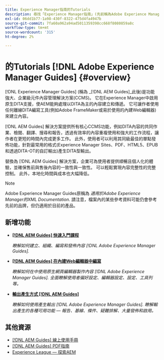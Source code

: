 ```yaml
---
title: Experience Manager指南的Tutorials
description: 尋找「Experience Manager指南」(先前稱為Adobe Experience Manager適用的XML Documentation)的教學課程影片。 瞭解原生DITA支援和Experience Manager的結構化編寫。
exl-id: 06dd1b77-1a98-430f-8322-475d4fa4947b
source-git-commit: 7fa60a962a94ad5011359398cc668f8080859a8c
workflow-type: tm+mt
source-wordcount: '315'
ht-degree: 2%

---
```


# 的Tutorials [!DNL Adobe Experience Manager Guides] {#overview}

[!DNL Experience Manager Guides] (稱為 _[!DNL AEM Guides]_此後)是功能強大、企業級元件內容管理解決方案(CCMS)。 它在Experience Manager中啟用原生DITA支援，使AEM能夠處理以DITA為主的內容建立和傳遞。 它可讓作者使用任何離線DITA編寫工具(例如Adobe FrameMaker或易於使用的內建Web編輯器)來建立內容。

[!DNL AEM Guides] 解決方案提供所有核心CCMS功能，例如DITA內容的共同作業、檢閱、翻譯、搜尋和報告，透過有效率的內容重複使用和強大的工作流程，讓作者在更短的時間內完成更多工作。 此外，使用者可以利用其同級最佳的單點發佈功能，針對最常用的格式(Experience Manager Sites、PDF、HTML5、EPUB和透過DITA-OT的自訂輸出)產生DITA型輸出。

替換為 [!DNL AEM Guides] 解決方案，企業可為使用者提供順暢且個人化的體驗，並確保售前與售後內容的一致性與一致性。 可以輕鬆實現內容完整性的完整控制。 此外，本地化時間與成本也大幅降低。

>[!NOTE]
> 
> Adobe Experience Manager Guides原稱為 _適用於Adobe Experience Manager的XML Documentation_. 請注意，檔案內的某些參考資料可能仍會參考先前的品牌，但仍適用於目前的產品。

## 新增功能

* **[[!DNL AEM Guides] 快速入門課程](../courses/course-1/overview.md)**

   _瞭解如何建立、組織、編寫和發佈內容 [!DNL Adobe Experience Manager Guides]._


* **[[!DNL AEM Guides] 在內建Web編輯器中編寫](../courses/course-3/overview.md)**

   _瞭解如何在中使用原生網頁編輯器製作內容  [!DNL Adobe Experience Manager Guides]. 全面瞭解使用者偏好設定、編輯器設定、設定、工具列等。_

* **[輸出產生方式 [!DNL AEM Guides]](../courses/course-2/overview.md)**

   _瞭解如何使用產生輸出 [!DNL Adobe Experience Manager Guides]. 瞭解輸出產生的各種可用功能 — 報告、基線、條件、疑難排解、大量發佈和啟用。_


<!--

Dummy links cause validation to fail

## Staff Picks

<table>
<tr>
  <td>
    <a href="#">
      <img alt="400 x 225px" src="myimage.png" />
    </a>
    <div>
      <a href="#">
    <strong>Enablement Content 1</strong>
    </a>
    </div>
    <p>
    <em>A brief description of enablement content.</em>
    <p>
  </td>
   <td>
    <a href="#">
      <img alt="400 x 225px" src="myimage.png" />
    </a>
    <div>
      <a href="#">
    <strong>Enablement Content 1</strong>
    </a>
    </div>
    <p>
    <em>A brief description of enablement content.</em>
    <p>
  </td>
  <td>
    <a href="#">
      <img alt="400 x 225px" src="myimage.png" />
    </a>
    <div>
      <a href="#">
    <strong>Enablement Content 1</strong>
    </a>
    </div>
    <p>
    <em>A brief description of enablement content.</em>
    <p>
  </td>
</tr>
</table>

-->


## 其他資源

* [[!DNL AEM Guides] 線上使用手冊](https://help.adobe.com/en_US/xml-documentation-for-adobe-experience-manager/index.html)
* [[!DNL AEM Guides] PDF指南](https://helpx.adobe.com/support/xml-documentation-for-experience-manager.html)
* [Experience League — 探索AEM](https://experienceleague.adobe.com/#recommended/solutions/experience-manager)
